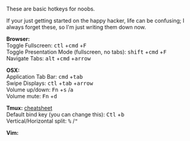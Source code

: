 These are basic hotkeys for noobs.

If your just getting started on the happy hacker, life can be confusing; I always forget these, so I'm just writing them down now. 

**Browser:**  
Toggle Fullscreen: <kbd>ctl</kbd> +<kbd>cmd</kbd> +<kbd>F</kbd>   
Toggle Presentation Mode (fullscreen, no tabs): <kbd>shift</kbd> +<kbd>cmd</kbd> +<kbd>F</kbd>   
Navigate Tabs: <kbd>alt</kbd> +<kbd>cmd</kbd> +<kbd>arrow</kbd>

**OSX:**   
Application Tab Bar: <kbd>cmd</kbd> +<kbd>tab</kbd>  
Swipe Displays:   <kbd>ctl</kbd> +<kbd>tab</kbd> +<kbd>arrow</kbd>   
Volume up/down: <kbd>Fn</kbd> +<kbd>s</kbd> /<kbd>a</kbd>   
Volume mute: <kbd>Fn</kbd> +<kbd>d</kbd>  


**Tmux:** [cheatsheet](https://www.cheatography.com/thecultofkaos/cheat-sheets/tmux-basics/)  
Default bind key (you can change this): <kbd>Ctl</kbd> +<kbd>b</kbd>   
Vertical/Horizontal split: <kbd>%</kbd> /<kbd>"</kbd> 

**Vim:**






